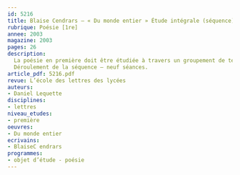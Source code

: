 ```yaml
---
id: 5216
title: Blaise Cendrars – « Du monde entier » Étude intégrale (séquence)
rubrique: Poésie [1re]
annee: 2003
magazine: 2003
pages: 26
description: 
  La poésie en première doit être étudiée à travers un groupement de textes et / ou une œuvre intégrale. Mais comment concevoir un parcours qui initie les élèves à la lecture analytique et à l’interprétation d’un texte dans sa globalité sans multiplier des regards complémentaires mais fragmentés qui risquent de réduire l’œuvre à une addition de passages et de points de vue thématiques ou formels ? Dans le cas de la poésie, cette question est encore plus aiguë, car la plupart des lecteurs ne la connaissent qu’à travers le filtre des anthologies. Le « recueil » de poèmes a le mérite d’être fractionnable, donc adaptable à l’appétit de chacun, et en même temps de receler dans ses éléments un condensé de toutes les qualités réunies dans l’ensemble. À une extraordinaire diversité thématique et formelle, le recueil de Cendrars « Du monde entier » ajoute le mérite de se situer dans un domaine de lisibilité à mi-chemin de l’évidence et de l’obscurité qui autorise une lecture immédiate, mais aussi un besoin de comprendre que le professeur pourra aider à transformer en un « désir d’interpréter ». Il présente aussi un rythme, une dramatisation, un contenu narratif, qui incitent à une lecture linéaire tout en multipliant les indices de régularité et de surprise.
  Déroulement de la séquence – neuf séances.
article_pdf: 5216.pdf
revue: L’école des lettres des lycées
auteurs:
- Daniel Lequette
disciplines:
- lettres
niveau_etudes:
- première
oeuvres:
- Du monde entier
ecrivains:
- BlaiseC endrars
programmes:
- objet d’étude - poésie
---
```

